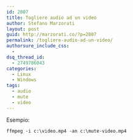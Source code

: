 ```yaml
---
id: 2807
title: Togliere audio ad un video
author: Stefano Marzorati
layout: post
guid: http://marzorati.co/?p=2807
permalink: /togliere-audio-ad-un-video/
authorsure_include_css:
  - 
dsq_thread_id:
  - 2749786043
categories:
  - Linux
  - Windows
tags:
  - audio
  - mute
  - video
---
```

Esempio:

`ffmpeg -i c:\video.mp4 -an c:\mute-video.mp4`
